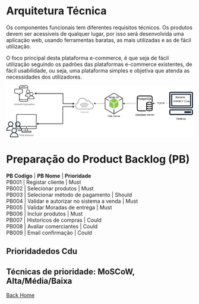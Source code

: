 # Arquitetura Técnica

Os componentes funcionais tem diferentes requisitos técnicos. Os produtos devem ser acessiveis de qualquer lugar, por isso será desenvolvida uma aplicação web, usando ferramentas baratas, as mais utilizadas e as de fácil utilização.

O foco principal desta plataforma e-commerce, é que seja de fácil utilização seguindo os padrões das plataformas e-commerce existentes, de fácil usabilidade, ou seja, uma plataforma simples e objetiva que atenda as necessidades dos utilizadores.


![image](Images\ArquiteturaTecnica.png)


# Preparação do Product Backlog (PB)


**PB Codigo**   |   **PB Nome** |   **Prioridade**  
PB001           |   Registar cliente    |   Must    
PB002           |   Selecionar produtos |   Must    
PB003           |   Selecionar método de pagamento  |   Should  
PB004           |   Validar e autorizar no sistema a venda  |   Must    
PB005   |   Validar Moradas de entrega   |  Must       
PB006   |   Incluir produtos   |    Must     
PB007   |   Historicos de compras   |   Could         
PB008   |   Avaliar comerciantes    |   Could       
PB009   |   Email confirmação      |     Could


## Prioridadedos Cdu


## Técnicas de prioridade: MoSCoW, Alta/Média/Baixa



[Back Home](Home)